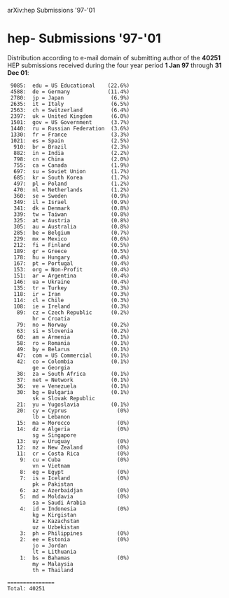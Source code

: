 arXiv:hep Submissions '97-'01

hep- Submissions '97-'01
========================

Distribution according to e-mail domain of submitting author of the
**40251** HEP submissions received during the four year period **1 Jan
97** through **31 Dec 01**:

     9085:  edu = US Educational    (22.6%)
     4588:  de = Germany            (11.4%)
     2780:  jp = Japan               (6.9%)
     2635:  it = Italy               (6.5%)
     2563:  ch = Switzerland         (6.4%)
     2397:  uk = United Kingdom      (6.0%)
     1501:  gov = US Government      (3.7%)
     1440:  ru = Russian Federation  (3.6%)
     1330:  fr = France              (3.3%)
     1021:  es = Spain               (2.5%)
      910:  br = Brazil              (2.3%)
      882:  in = India               (2.2%)
      798:  cn = China               (2.0%)
      755:  ca = Canada              (1.9%)
      697:  su = Soviet Union        (1.7%)
      685:  kr = South Korea         (1.7%)
      497:  pl = Poland              (1.2%)
      470:  nl = Netherlands         (1.2%)
      360:  se = Sweden              (0.9%)
      349:  il = Israel              (0.9%)
      341:  dk = Denmark             (0.8%)
      339:  tw = Taiwan              (0.8%)
      325:  at = Austria             (0.8%)
      305:  au = Australia           (0.8%)
      285:  be = Belgium             (0.7%)
      229:  mx = Mexico              (0.6%)
      212:  fi = Finland             (0.5%)
      189:  gr = Greece              (0.5%)
      178:  hu = Hungary             (0.4%)
      167:  pt = Portugal            (0.4%)
      153:  org = Non-Profit         (0.4%)
      151:  ar = Argentina           (0.4%)
      146:  ua = Ukraine             (0.4%)
      135:  tr = Turkey              (0.3%)
      118:  ir = Iran                (0.3%)
      114:  cl = Chile               (0.3%)
      108:  ie = Ireland             (0.3%)
       89:  cz = Czech Republic      (0.2%)
            hr = Croatia
       79:  no = Norway              (0.2%)
       63:  si = Slovenia            (0.2%)
       60:  am = Armenia             (0.1%)
       58:  ro = Romania             (0.1%)
       49:  by = Belarus             (0.1%)
       47:  com = US Commercial      (0.1%)
       42:  co = Colombia            (0.1%)
            ge = Georgia
       38:  za = South Africa        (0.1%)
       37:  net = Network            (0.1%)
       36:  ve = Venezuela           (0.1%)
       30:  bg = Bulgaria            (0.1%)
            sk = Slovak Republic
       21:  yu = Yugoslavia          (0.1%)
       20:  cy = Cyprus                (0%)
            lb = Lebanon
       15:  ma = Morocco               (0%)
       14:  dz = Algeria               (0%)
            sg = Singapore
       13:  uy = Uruguay               (0%)
       12:  nz = New Zealand           (0%)
       11:  cr = Costa Rica            (0%)
        9:  cu = Cuba                  (0%)
            vn = Vietnam
        8:  eg = Egypt                 (0%)
        7:  is = Iceland               (0%)
            pk = Pakistan
        6:  az = Azerbaidjan           (0%)
        5:  md = Moldavia              (0%)
            sa = Saudi Arabia
        4:  id = Indonesia             (0%)
            kg = Kirgistan
            kz = Kazachstan
            uz = Uzbekistan
        3:  ph = Philippines           (0%)
        2:  ee = Estonia               (0%)
            jo = Jordan
            lt = Lithuania
        1:  bs = Bahamas               (0%)
            my = Malaysia
            th = Thailand

    ===============
    Total: 40251
